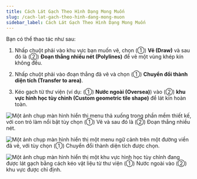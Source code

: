 ```yaml
---
title: Cách Lát Gạch Theo Hình Dạng Mong Muốn
slug: /cach-lat-gach-theo-hinh-dang-mong-muon
sidebar_label: Cách Lát Gạch Theo Hình Dạng Mong Muốn
---
```


Bạn có thể thao tác như sau:

1. Nhấp chuột phải vào khu vực bạn muốn vẽ, chọn (①) **Vẽ (Draw)** và sau đó là (②) **Đoạn thẳng nhiều nét (Polylines)** để vẽ một vùng khép kín không đều.

2. Nhấp chuột phải vào đoạn thẳng đã vẽ và chọn (①) **Chuyển đổi thành diện tích (Transfer to area)**.

3. Kéo gạch từ thư viện (ví dụ: (①) **Nước ngoài (Oversea)**) vào (②) **khu vực hình học tùy chỉnh (Custom geometric tile shape)** để lát kín hoàn toàn.

![Một ảnh chụp màn hình hiển thị menu thả xuống trong phần mềm thiết kế, với con trỏ làm nổi bật tùy chọn (①) Vẽ và sau đó là (②) Đoạn thẳng nhiều nét.](https://storage.googleapis.com/jegavn_kb/image_jegavn/693.1.jpg)

![Một ảnh chụp màn hình hiển thị một menu ngữ cảnh trên một đường viền đã vẽ, với tùy chọn (①) Chuyển đổi thành diện tích được chọn.](https://storage.googleapis.com/jegavn_kb/image_jegavn/693.2.jpg)

![Một ảnh chụp màn hình hiển thị một khu vực hình học tùy chỉnh đang được lát gạch bằng cách kéo vật liệu từ thư viện (①) Nước ngoài vào (②) khu vực được chỉ định.](https://storage.googleapis.com/jegavn_kb/image_jegavn/693.3.jpg)